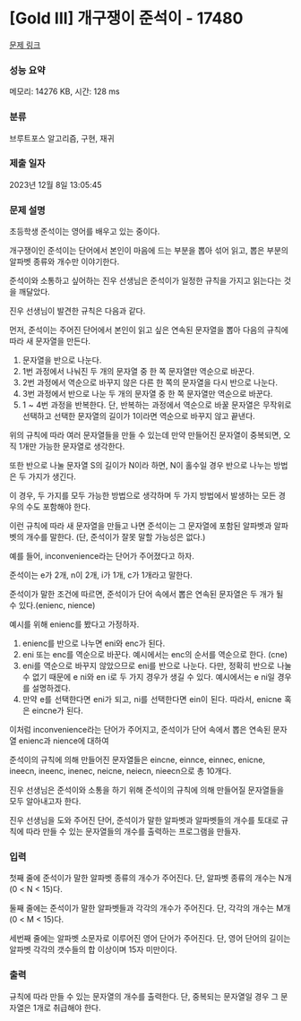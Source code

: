 # [Gold III] 개구쟁이 준석이 - 17480 

[문제 링크](https://www.acmicpc.net/problem/17480) 

### 성능 요약

메모리: 14276 KB, 시간: 128 ms

### 분류

브루트포스 알고리즘, 구현, 재귀

### 제출 일자

2023년 12월 8일 13:05:45

### 문제 설명

<p>초등학생 준석이는 영어를 배우고 있는 중이다.</p>

<p>개구쟁이인 준석이는 단어에서 본인이 마음에 드는 부분을 뽑아 섞어 읽고, 뽑은 부분의 알파벳 종류와 개수만 이야기한다.</p>

<p>준석이와 소통하고 싶어하는 진우 선생님은 준석이가 일정한 규칙을 가지고 읽는다는 것을 깨달았다.</p>

<p>진우 선생님이 발견한 규칙은 다음과 같다.</p>

<p>먼저, 준석이는 주어진 단어에서 본인이 읽고 싶은 연속된 문자열을 뽑아 다음의 규칙에 따라 새 문자열을 만든다.</p>

<ol>
	<li style="text-align: justify;">문자열을 반으로 나눈다. </li>
	<li style="text-align: justify;">1번 과정에서 나눠진 두 개의 문자열 중 한 쪽 문자열만 역순으로 바꾼다. </li>
	<li style="text-align: justify;">2번 과정에서 역순으로 바꾸지 않은 다른 한 쪽의 문자열을 다시 반으로 나눈다.</li>
	<li style="text-align: justify;">3번 과정에서 반으로 나눈 두 개의 문자열 중 한 쪽 문자열만 역순으로 바꾼다.</li>
	<li style="text-align: justify;">1 ~ 4번 과정을 반복한다.  단, 반복하는 과정에서 역순으로 바꿀 문자열은 무작위로 선택하고 선택한 문자열의 길이가 1이라면 역순으로 바꾸지 않고 끝낸다.</li>
</ol>

<p>위의 규칙에 따라 여러 문자열들을 만들 수 있는데 만약 만들어진 문자열이 중복되면, 오직 1개만 가능한 문자열로 생각한다.</p>

<p>또한 반으로 나눌 문자열 S의 길이가 N이라 하면, N이 홀수일 경우 반으로 나누는 방법은 두 가지가 생긴다.</p>

<p>이 경우, 두 가지를 모두 가능한 방법으로 생각하며 두 가지 방법에서 발생하는 모든 경우의 수도 포함해야 한다.</p>

<p>이런 규칙에 따라 새 문자열을 만들고 나면 준석이는 그 문자열에 포함된 알파벳과 알파벳의 개수를 말한다. (단, 준석이가 잘못 말할 가능성은 없다.)</p>

<p>예를 들어, inconvenience라는 단어가 주어졌다고 하자.</p>

<p>준석이는 e가 2개, n이 2개, i가 1개, c가 1개라고 말한다.</p>

<p>준석이가 말한 조건에 따르면, 준석이가 단어 속에서 뽑은 연속된 문자열은 두 개가 될 수 있다.(enienc, nience)</p>

<p>예시를 위해 enienc를 봤다고 가정하자.</p>

<ol>
	<li style="text-align: justify;">enienc를 반으로 나누면 eni와 enc가 된다.</li>
	<li style="text-align: justify;">eni 또는 enc를 역순으로 바꾼다. 예시에서는 enc의 순서를 역순으로 한다. (cne)</li>
	<li style="text-align: justify;">eni를 역순으로 바꾸지 않았으므로 eni를 반으로 나눈다. 다만, 정확히 반으로 나눌 수 없기 때문에 e ni와 en i로 두 가지 경우가 생길 수 있다. 예시에서는 e ni일 경우를 설명하겠다.</li>
	<li style="text-align: justify;">만약 e를 선택한다면 eni가 되고, ni를 선택한다면 ein이 된다. 따라서, enicne 혹은 eincne가 된다.</li>
</ol>

<p>이처럼 inconvenience라는 단어가 주어지고, 준석이가 단어 속에서 뽑은 연속된 문자열 enienc과 nience에 대하여 </p>

<p>준석이의 규칙에 의해 만들어진 문자열들은 eincne, einnce, einnec, enicne, ineecn, ineenc, inenec, neicne, neiecn, nieecn으로 총 10개다.</p>

<p>진우 선생님은 준석이와 소통을 하기 위해 준석이의 규칙에 의해 만들어질 문자열들을 모두 알아내고자 한다.</p>

<p>진우 선생님을 도와 주어진 단어, 준석이가 말한 알파벳과 알파벳들의 개수를 토대로 규칙에 따라 만들 수 있는 문자열들의 개수를 출력하는 프로그램을 만들자.</p>

### 입력 

 <p>첫째 줄에 준석이가 말한 알파벳 종류의 개수가 주어진다. 단, 알파벳 종류의 개수는 N개(0 < N < 15)다.</p>

<p>둘째 줄에는 준석이가 말한 알파벳들과 각각의 개수가 주어진다. 단, 각각의 개수는 M개(0 < M < 15)다.</p>

<p>세번째 줄에는 알파벳 소문자로 이루어진 영어 단어가 주어진다. 단, 영어 단어의 길이는 알파벳 각각의 갯수들의 합 이상이며 15자 미만이다. </p>

### 출력 

 <p>규칙에 따라 만들 수 있는 문자열의 개수를 출력한다. 단, 중복되는 문자열일 경우 그 문자열은 1개로 취급해야 한다. </p>

